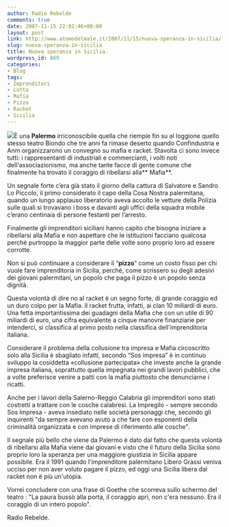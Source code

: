 ```yaml
---
author: Radio Rebelde
comments: true
date: 2007-11-15 22:02:46+00:00
layout: post
link: http://www.atomodelmale.it/2007/11/15/nuova-speranza-in-sicilia/
slug: nuova-speranza-in-sicilia
title: Nuova speranza in Sicilia.
wordpress_id: 869
categories:
- Blog
tags:
- Imprenditori
- Lotta
- Mafia
- Pizzo
- Racket
- Sicilia
---
```


![](http://www.atomodelmale.it/wp-content/uploads/2008/10/ansa_11602114_23250-200x300.jpg)È una **Palermo** irriconoscibile quella che riempie fin su al loggione quello stesso teatro Biondo che tre anni fa rimase deserto quando Confindustria e Anm organizzarono un convegno su mafia e racket. Stavolta ci sono invece tutti: i rappresentanti di industriali e commercianti, i volti noti dell'associazionismo, ma anche tante facce di gente comune che finalmente ha trovato il coraggio di ribellarsi alla** Mafia**.

Un segnale forte c’era già stato il giorno della cattura di Salvatore e Sandro Lo Piccolo, il primo considerato il capo della Cosa Nostra palermitana, quando un lungo applauso liberatorio aveva accolto le vetture della Polizia sulle quali si trovavano i boss e davanti agli uffici della squadra mobile c’erano centinaia di persone festanti per l’arresto.

Finalmente gli imprenditori siciliani hanno capito che bisogna iniziare a ribellarsi alla Mafia e non aspettare che le istituzioni facciano qualcosa perché purtroppo la maggior parte delle volte sono proprio loro ad essere corrotte.

Non si può continuare a considerare il “**pizzo**” come un costo fisso per chi vuole fare imprenditoria in Sicilia, perché, come scrissero su degli adesivi dei giovani palermitani, un popolo che paga il pizzo è un popolo senza dignità.

<!-- more -->


Questa volontà di dire no al racket è un segno forte, di grande coraggio ed un duro colpo per la Mafia. ll racket frutta, infatti, ai clan 10 miliardi di euro. Una fetta importantissima dei guadagni della Mafia che con un utile di 90 miliardi di euro, una cifra equivalente a cinque manovre finanziarie per intenderci, si classifica al primo posto nella classifica dell'imprenditoria italiana.

Considerare il problema della collusione tra impresa e Mafia circoscritto solo alla Sicilia è sbagliato infatti, secondo “Sos impresa” è in continuo sviluppo la cosiddetta «collusione partecipata» che investe anche la grande impresa italiana, soprattutto quella impegnata nei grandi lavori pubblici, che a volte preferisce venire a patti con la mafia piuttosto che denunciarne i ricatti.

Anche per i lavori della Salerno-Reggio Calabria gli imprenditori sono stati costretti a trattare con le cosche calabresi. La Impregilo - sempre secondo Sos Impresa - aveva insediato nelle società personaggi che, secondo gli inquirenti "da sempre avevano avuto a che fare con esponenti della criminalità organizzata e con imprese di riferimento alle cosche".

Il segnale più bello che viene da Palermo è dato dal fatto che questa volontà di ribellarsi alla Mafia viene dai giovani e visto che il futuro della Sicilia sono proprio loro la speranza per una maggiore giustizia in Sicilia appare possibile. Era il 1991 quando l'imprenditore palermitano Libero Grassi veniva ucciso per non aver voluto pagare il pizzo, ed  oggi una Sicilia libera dal racket non è più un'utopia.

Vorrei concludere con una frase di Goethe che scorreva sullo schermo del teatro : "La paura bussò alla porta, il coraggio aprì, non c'era nessuno. Era il coraggio di un intero popolo".

Radio Rebelde.
